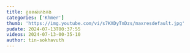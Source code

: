```yaml
---
title: កូនពស់កេងកង
categories: ['Khmer']
thumb: 'https://img.youtube.com/vi/s7KXDyTnDzs/maxresdefault.jpg'
pudate: 2024-07-13T00:37:55
videos: 2024-07-13-00-35-10
author: tin-sokhavuth
---
```

